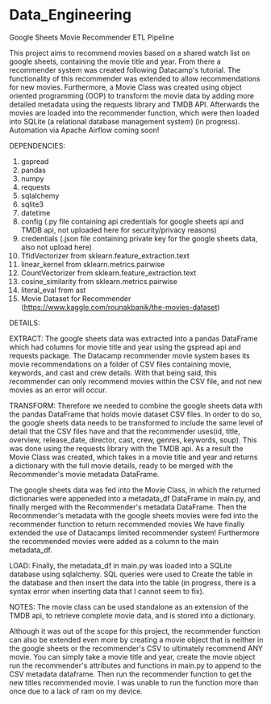 # Data_Engineering

Google Sheets Movie Recommender ETL Pipeline


This project aims to recommend movies based on a shared watch list on google sheets, containing the movie title and year. From there a recommender system was created following Datacamp's tutorial. The functionality of this recommender was extended to allow recommendations for new movies. Furthermore, a Movie Class was created using object oriented programming (OOP) to transform the movie data by adding more detailed metadata using the requests library and TMDB API. Afterwards the movies are loaded into the recommender function, which were then loaded into SQLite (a relational database management system) (in progress). Automation via Apache Airflow coming soon!


DEPENDENCIES:
1. gspread
2. pandas
3. numpy
4. requests
5. sqlalchemy
6. sqlite3
7. datetime
8. config (.py file containing api credentials for google sheets api and TMDB api, not uploaded here for security/privacy reasons)
9. credentials (.json file containing private key for the google sheets data, also not upload here)
10. TfidVectorizer from sklearn.feature_extraction.text
11. linear_kernel from sklearn.metrics.pairwise
12. CountVectorizer from sklearn.feature_extraction.text
13. cosine_similarity from sklearn.metrics.pairwise
14. literal_eval from ast
15. Movie Dataset for Recommender (https://www.kaggle.com/rounakbanik/the-movies-dataset)
 


DETAILS:

EXTRACT:
The google sheets data was extracted into a pandas DataFrame which had columns for movie title and year using the gspread api and requests package.
The Datacamp recommender movie system bases its movie recommendations on a folder of CSV files containing movie, keywords, and cast and crew details.
With that being said, this recommender can only recommend movies within the CSV file, and not new movies as an error will occur.

TRANSFORM:
Therefore we needed to combine the google sheets data with the pandas DataFrame that holds movie dataset CSV files.
In order to do so, the google sheets data needs to be transformed to include the same level of detail that the CSV files have and that the recommender uses(id, title, overview, release_date, director, cast, crew, genres, keywords, soup).
This was done using the requests library with the TMDB api.
As a result the Movie Class was created, which takes in a movie title and year and returns a dictionary with the full movie details, ready to be merged with the Recommender's movie metadata DataFrame.

The google sheets data was fed into the Movie Class, in which the returned dictionaries were appeneded into a metadata_df DataFrame in main.py, and finally merged with the Recommender's metadata DataFrame.
Then the Recommender's metadata with the google sheets movies were fed into the recommender function to return recommended movies
We have finally extended the use of Datacamps limited recommender system!
Furthermore the recommended movies were added as a column to the main metadata_df.

LOAD:
Finally, the metadata_df in main.py was loaded into a SQLite database using sqlalchemy.
SQL queries were used to Create the table in the database and then insert the data into the table (in progress, there is a syntax error when inserting data that I cannot seem to fix).


NOTES:
The movie class can be used standalone as an extension of the TMDB api, to retrieve complete movie data, and is stored into a dictionary.

Although it was out of the scope for this project, the recommender function can also be extended even more by creating a movie object that is neither in the google sheets or the recommender's CSV to ultimately recommend ANY movie. You can simply take a movie title and year, create the movie object run the recommender's attributes and functions in main.py to append to the CSV metadata dataframe. Then run the recommender function to get the new titles recommended movie. I was unable to run the function more than once due to a lack of ram on my device. 
